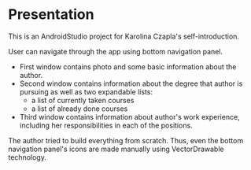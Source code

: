 # Presentation

This is an AndroidStudio project for Karolina Czapla's self-introduction.

User can navigate through the app using bottom navigation panel.
- First window contains photo and some basic information about the author.
- Second window contains information about the degree that author is pursuing as well as two expandable lists:
  - a list of currently taken courses
  - a list of already done courses
- Third window contains information about author's work experience, including her responsibilities in each of the positions.

The author tried to build everything from scratch.
Thus, even the bottom navigation panel's icons are made manually using VectorDrawable technology.
